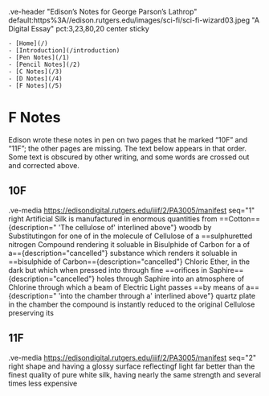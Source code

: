.ve-header "Edison’s Notes for George Parson’s Lathrop" default:https%3A//edison.rutgers.edu/images/sci-fi/sci-fi-wizard03.jpeg "A Digital Essay" pct:3,23,80,20 center sticky

    - [Home](/)
    - [Introduction](/introduction)
    - [Pen Notes](/1)
    - [Pencil Notes](/2)
    - [C Notes](/3)
    - [D Notes](/4)
    - [F Notes](/5)
    
# F Notes

Edison wrote these notes in pen on two pages that he marked “10F” and “11F”; the other pages are missing. The text below appears in that order. Some text is obscured by other writing, and some words are crossed out and corrected above. 

## 10F
.ve-media https://edisondigital.rutgers.edu/iiif/2/PA3005/manifest seq="1" right 
Artificial Silk is manufactured in enormous quantities from ==Cotton=={description=" 'The cellulose of' interlined above"} woodb by Substitutingon for one of in the molecule of Cellulose of a ==sulphuretted nitrogen Compound rendering it soluable in Bisulphide of Carbon for a of a=={description="cancelled"} substance which renders it soluable in ==bisulphide of Carbon=={description="cancelled"} Chloric Ether, in the dark but which when pressed into through fine ==orifices in Saphire=={description="cancelled"} holes through Saphire into an atmosphere of Chlorine through which a beam of Electric Light passes ==by means of a=={description=" 'into the chamber through a' interlined above"} quartz plate in the chamber the compound is instantly reduced to the original Cellulose preserving its 

## 11F
.ve-media https://edisondigital.rutgers.edu/iiif/2/PA3005/manifest seq="2" right 
shape and having a glossy surface reflectingf light far better than the finest quality of pure white silk, having nearly the same strength and several times less expensive

